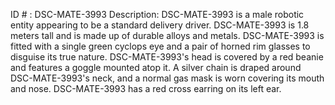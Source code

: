 ID # : DSC-MATE-3993
Description: DSC-MATE-3993 is a male robotic entity appearing to be a standard delivery driver. DSC-MATE-3993 is 1.8 meters tall and is made up of durable alloys and metals. DSC-MATE-3993 is fitted with a single green cyclops eye and a pair of horned rim glasses to disguise its true nature. DSC-MATE-3993's head is covered by a red beanie and features a goggle mounted atop it. A silver chain is draped around DSC-MATE-3993's neck, and a normal gas mask is worn covering its mouth and nose. DSC-MATE-3993 has a red cross earring on its left ear.
